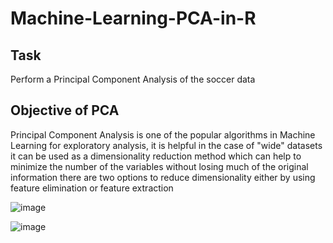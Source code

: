 # Machine-Learning-PCA-in-R

## Task

  Perform a  Principal Component Analysis of the soccer data

## Objective of PCA

 Principal Component Analysis is one of the popular algorithms in Machine Learning for exploratory analysis, it is helpful in the case of "wide" datasets
 it can be used as a dimensionality reduction method which can help to minimize the number of the variables without losing much of the original information
 there are two options to reduce dimensionality either by using feature elimination or feature extraction

![image](https://user-images.githubusercontent.com/43942029/82014900-8e293400-964b-11ea-8f26-6f22c2f570db.png)

![image](https://user-images.githubusercontent.com/43942029/82014923-9aad8c80-964b-11ea-8185-682ff814f1b3.png)

